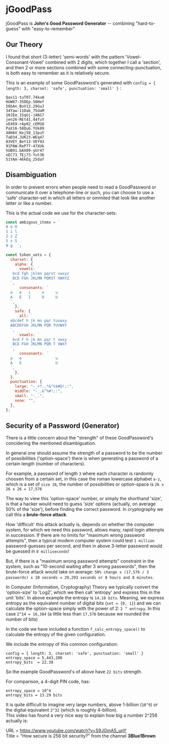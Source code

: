 # jGoodPass

jGoodPass is **John's Good Password Generator** -- combining "hard-to-guess" with "easy-to-remember"

## Our Theory

I found that short (3-letter) 'semi-words' with the pattern 'Vowel-Consonant-Vowel' combined with 2 digits, which together I call a 'section', and then 2 or more sections combined with some connecting-punctuation, is both easy to remember as it is relatively secure.

This is an example of some GoodPassword's generated with `config = { length: 3, charset: 'safe', punctuation: 'small' }` :

```
Qax11-tuT07.74kuH
HUW87-35DEp.50Hef
56bAn_BuV13.29GuJ
34Yaw-11Dab_75daM
10JEm_15qUj-jAN17
jen26-REt41.44fuY
vEX69-rAp02_cEM16
PaX16-58QuG.YUk89
48HAV_Kej58_13puY
TaD34.JUK23-WEq47
03VEY_BeY13-VEY93
91PAW-ReP77-47XUk
hUB91.bAX09-yUr47
nEC73_TEj73-Yut36
51YAm-46kEq_25daf
```

## Disambiguation

In order to prevent errors when people need to read a GoodPassword or communicate it over a telephone-line or such, you can choose to use a 'safe' character-set in which all letters or ommited that look like another letter or like a number.

This is the actual code we use for the character-sets:

```js
const ambigous_items = `
0 o O
1 i l
2 z Z
5 s S
9 g  `;

const token_sets = {
  charset: {
    alpha: {
      vowels: `
   bcd fgh jklmn pqrst vwxyz
   BCD FGH JKLMN PQRST VWXYZ
  `,
      consonants: `
  a   e   i     o     u
  A   E   I     O     U
  `,
    },
    safe: {
      all: `
  abcdef h jk mn pqr tuvwxy
  ABCDEFGH JKLMN PQR TUVWXY
  `,
      vowels: `
   bcd f h jk mn pqr t vwxy
   BCD FGH JKLMN PQR T VWXY
  `,
      consonants: `
  a   e               u
  A   E               U
  `,
    },
  },
  punctuation: {
    large: "-_+?.,*&^%$#@!;:",
    middle: "-_.&^%#!;:",
    small: "-_.",
    none: "",
  },
};
```

## Security of a Password (Generator)

There is a little concern about the "strength" of these GoodPassword's concidering the mentioned disambiguation.

In general one should assume the strength of a password to be the number of possibilities ('option-space') there is when generating a password of a certain length (number of characters).

For example, a password of length `3` where each character is randomly choosen from a certain set, in this case the roman lowercase alphabet `a-z`, which is a set of `size 26`, the number of possibilities or option-space is `26 x 26 x 26 = 17,576`

The way to view this 'option-space' number, or simply the shorthand 'size', is that a hacker would need to guess 'size' options (actually, on average 50% of the 'size'), before finding the correct password.
In cryptography we call this a **brute-force attack**.

How 'difficult' this attack actually is, depends on whether the computer system, for which we need this password, allows many, rapid login attempts in succession. If there are no limits for "maximum wrong password attempts", then a typical modern computer system could test `1 million` password-guesses per second, and then in above 3-letter password would be guessed in `8 milliseconds`!

But, if there is a "maximum wrong password attempts" constraint in the system, such as "10-second waiting after 3 wrong passwords", then the brute-force attack would take on average: `50% change x (17,576 / 3 passwords) x 10 seconds = 29,293 seconds or 8 hours and 8 minutes`.

In Computer (Information, Cryptography) Theory we typically convert the 'option-size' to 'Log2', which we then call 'entropy' and express this in the unit 'bits'.
In above example the entropy is `14,10 bits`.
Meaning, we express entropy as the equivalent number of digital bits (`set = {0, 1}`) and we can calculate the option-space simply with the power of 2: `2 ^ entropy`.
In this case `2^14 = 16,384` (a little less than `17,576` because we rounded the number of bits)

In the code we have included a function `f_calc_entropy_space()` to calculate the entropy of the given configuration.

We include the entropy of this common configuration:

```
config = { length: 3, charset: 'safe', punctuation: 'small' }
entropy_space = 5,443,200
entropy_bits  = 22.38
```

So the example GoodPassword's of above have `22 bits` strength.

For comparison, a 4-digit PIN code, has:
```
entropy_space = 10^4 
entropy_bits = 13.29 bits
```

It is quite difficult to imagine very large numbers, above 1-billion (`10^9`) or the digital equivalent `2^32` (which is roughly 4-billion). <br>
This video has found a very nice way to explain how big a number 2^256 actually is:

URL = https://www.youtube.com/watch?v=S9JGmA5_unY <br>
Title = "How secure is 256 bit security?" from the channel **3Blue1Brown**
